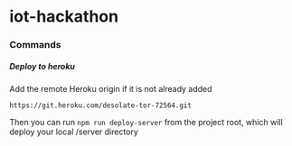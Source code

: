 # iot-hackathon

### Commands
##### Deploy to heroku
Add the remote Heroku origin if it is not already added
```
https://git.heroku.com/desolate-tor-72564.git
```
Then you can run `npm run deploy-server` from the project root, which will deploy your local /server directory
